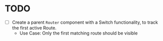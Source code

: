 # TODO

- [ ] Create a parent `Router` component with a Switch functionality, to track the first active Route.
    - Use Case: Only the first matching route should be visible
